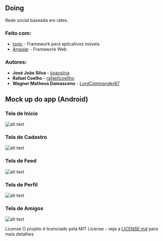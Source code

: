 ## Doing

Rede social baseada em rates. 

### Feito com:

* [Ionic](https://ionicframework.com/) - Framework para aplicativos móveis
* [Angular](https://angular.io/) - Framework Web

### Autores:

* **José João Silva** - [jjoaosilva](https://github.com/jjoaosilva/)
* **Rafael Coelho** - [rafaellcoellho](https://github.com/rafaellcoellho/)
* **Wagner Matheus Damasceno** - [LordCommander87](https://github.com/LordCommander87/)

## Mock up do app (Android)

### Tela de Inicio

![alt text](https://github.com/jjoaosilva/doing/blob/master/MOCKUP/TelaInicio.png?raw=true)

### Tela de Cadastro

![alt text](https://github.com/jjoaosilva/doing/blob/master/MOCKUP/TelaCadastro.png?raw=true)

### Tela de Feed

![alt text](https://github.com/jjoaosilva/doing/blob/master/MOCKUP/TelaFeed.png?raw=true)

### Tela de Perfil

![alt text](https://github.com/jjoaosilva/doing/blob/master/MOCKUP/TelaPerfil.png?raw=true)

### Tela de Amigos

![alt text](https://github.com/jjoaosilva/doing/blob/master/MOCKUP/TelaAmigos.png?raw=true)


License
O projeto é licenciado pela MIT License - veja a [LICENSE.md](LICENSE) para mais detalhes
